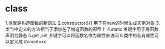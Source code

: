 # class
1.类就是构造函数的新语法
2.constructor(){} 用于在new的时候生成实例对象
3.类当中定义的方法相当于添加在了构造函数的原型上
4.static 关键字用于将函数声明为静态
5.get ,set 关键字可以将函数名作为属性来访问
6.类中的私有属性可以定义成 #count=xx